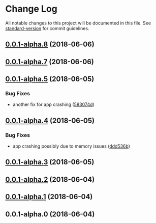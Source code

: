 # Change Log

All notable changes to this project will be documented in this file. See [standard-version](https://github.com/conventional-changelog/standard-version) for commit guidelines.

<a name="0.0.1-alpha.8"></a>
## [0.0.1-alpha.8](https://github.com/thisissoon/nativescript-app-demo/compare/v0.0.1-alpha.7...v0.0.1-alpha.8) (2018-06-06)



<a name="0.0.1-alpha.7"></a>
## [0.0.1-alpha.7](https://github.com/thisissoon/nativescript-app-demo/compare/v0.0.1-alpha.5...v0.0.1-alpha.7) (2018-06-06)



<a name="0.0.1-alpha.5"></a>
## [0.0.1-alpha.5](https://github.com/thisissoon/nativescript-app-demo/compare/v0.0.1-alpha.4...v0.0.1-alpha.5) (2018-06-05)


### Bug Fixes

* another fix for app crashing ([583074d](https://github.com/thisissoon/nativescript-app-demo/commit/583074d))



<a name="0.0.1-alpha.4"></a>
## [0.0.1-alpha.4](https://github.com/thisissoon/nativescript-app-demo/compare/v0.0.1-alpha.3...v0.0.1-alpha.4) (2018-06-05)


### Bug Fixes

* app crashing possibly due to memory issues ([ddd536b](https://github.com/thisissoon/nativescript-app-demo/commit/ddd536b))



<a name="0.0.1-alpha.3"></a>
## [0.0.1-alpha.3](https://github.com/thisissoon/nativescript-app-demo/compare/v0.0.1-alpha.2...v0.0.1-alpha.3) (2018-06-05)



<a name="0.0.1-alpha.2"></a>
## [0.0.1-alpha.2](https://github.com/thisissoon/nativescript-app-demo/compare/v0.0.1-alpha.1...v0.0.1-alpha.2) (2018-06-04)



<a name="0.0.1-alpha.1"></a>
## [0.0.1-alpha.1](https://github.com/thisissoon/nativescript-app-demo/compare/v0.0.1-alpha.0...v0.0.1-alpha.1) (2018-06-04)



<a name="0.0.1-alpha.0"></a>
## 0.0.1-alpha.0 (2018-06-04)
